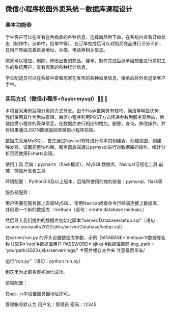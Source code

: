 ## 微信小程序校园外卖系统－数据库课程设计

### 基本功能😄

学生客户可以在查看在售商品的各种信息，选择商品后下单，在系统内查看订单状态（制作中，派单中，接单中等），在订单完成后可以对购买商品进行评分评价，在用户界面完善自身地址，头像，电话等相关信息。

商家可以增加，删除，修改出售的商品，接单，制作完成后派单给想要进行兼职工作的系统用户，查看商家的各种统计信息。

学生配送员可以在系统中查看商家在发布的各种派单信息，接单后将外卖送至客户手中。

### 实现方式（微信小程序+flask+mysql）👨🏼‍💻

本项目采用前后端分离的方式开发。由于Flask框架具有轻巧，简洁等明显优势，我们采用其作为后端框架。微信小程序利用POST方式传递参数到服务器后端，后端接受小程序的表单信息，在数据库进行相应的增加，删除，查询，修改操作，并将结果通过JSON数据返回至微信小程序前端。

数据库采用MySQL，首先通过Navicat软件进行基本的创建表，创建视图，创建触发器，设置完整性约束。服务器后端通过pymysql进行对数据库的操作，统计分析页面使用Echarts实现。






使用工具
后端：pycharm（flask框架）、MySQL数据库、Navicat可视化工具
前端：微信开发者工具


环境配置：
Python3.6及以上版本、后端所使用的库的安装：pymysql、flask等


服务器配置：

用户需要在服务器上安装MySQL，使用Navicat或者命令行终端连接上数据库，并创建一个新的数据库：meituan（语句：create database meituan;）

然后导入我们提供的数据库初始化脚本”/server/Database/setup.sql”（语句：source yourpath/2022sjkks/server/Database/setup.sql）

在server/run.py 的开头设置数据库参数，示例:
DATABASE='meituan'#数据库名称
USER='root'#数据库用户
PASSWORD='sjkks'#数据库密码
img_path = 'yourpath/2020sjkks/server/imgs/' ＃图片缓存文件夹 注意最后带有/

运行”run.py”（语句：python run.py）

到这里为止服务器初始化成功。


前端配置：

在`app.js`中设置服务器地址即可。

管理帐号默认为 用户名：管理员 密码：12345

